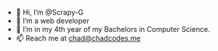 - 👋 Hi, I’m @Scrapy-G
- 👀 I’m a web developer
- 🌱 I’m in my 4th year of my Bachelors in Computer Science.
- 📫 Reach me at chad@chadcodes.me
